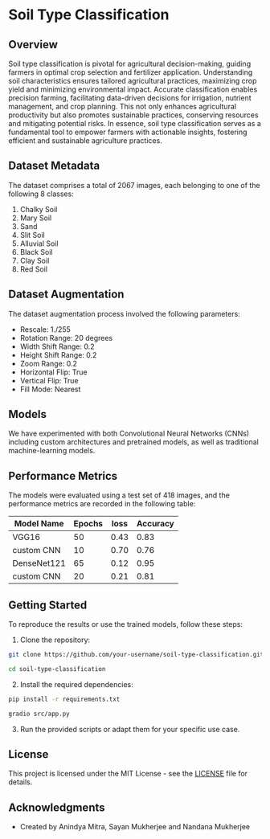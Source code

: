 

# Soil Type Classification

## Overview
Soil type classification is pivotal for agricultural decision-making, guiding farmers in optimal crop selection and fertilizer application. Understanding soil characteristics ensures tailored agricultural practices, maximizing crop yield and minimizing environmental impact. Accurate classification enables precision farming, facilitating data-driven decisions for irrigation, nutrient management, and crop planning. This not only enhances agricultural productivity but also promotes sustainable practices, conserving resources and mitigating potential risks. In essence, soil type classification serves as a fundamental tool to empower farmers with actionable insights, fostering efficient and sustainable agriculture practices.

## Dataset Metadata

The dataset comprises a total of 2067 images, each belonging to one of the following 8 classes:

1. Chalky Soil
2. Mary Soil
3. Sand
4. Slit Soil
5. Alluvial Soil
6. Black Soil
7. Clay Soil
8. Red Soil

## Dataset Augmentation

The dataset augmentation process involved the following parameters:

- Rescale: 1./255
- Rotation Range: 20 degrees
- Width Shift Range: 0.2
- Height Shift Range: 0.2
- Zoom Range: 0.2
- Horizontal Flip: True
- Vertical Flip: True
- Fill Mode: Nearest

## Models

We have experimented with both Convolutional Neural Networks (CNNs) including custom architectures and pretrained models, as well as traditional machine-learning models.

## Performance Metrics

The models were evaluated using a test set of 418 images, and the performance metrics are recorded in the following table:

|     Model Name      |     Epochs    |     loss    |     Accuracy    |
|---------------------|---------------|-------------|-----------------|
|     VGG16           |     50        |     0.43    |     0.83        |
|     custom   CNN    |     10        |     0.70    |     0.76        |
|     DenseNet121     |     65        |     0.12    |     0.95        |
|     custom   CNN    |     20        |     0.21    |     0.81        |

## Getting Started

To reproduce the results or use the trained models, follow these steps:

1. Clone the repository:

```bash
git clone https://github.com/your-username/soil-type-classification.git
```
```bash
cd soil-type-classification
```

2. Install the required dependencies:

```bash
pip install -r requirements.txt
```
```bash
gradio src/app.py
```

3. Run the provided scripts or adapt them for your specific use case.

## License

This project is licensed under the MIT License - see the [LICENSE](LICENSE) file for details.

## Acknowledgments

- Created by Anindya Mitra, Sayan Mukherjee and Nandana Mukherjee


